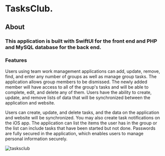 # TasksClub.

## About
### This application is built with SwiftUI for the front end and PHP and MySQL database for the back end. 

### Features
Users using team work management applications can add, update, remove, find, and enter any number of groups as well as manage group tasks.
The application allows group members to be dismissed. The newly added member will have access to all of the group's tasks and will be able to complete, edit, and delete any of them.
Users have the ability to create, update, and remove lists of data that will be synchronized between the application and website.

Users can create, update, and delete tasks, and the data on the application and website will be synchronized. You may also create task notifications on the iOS app.
The application can list the items the user has in the group or the list can include tasks that have been started but not done.
Passwords are fully secured in the application, which enables users to manage personal information securely.

![tasksclub](https://user-images.githubusercontent.com/77260252/229351658-96258f97-ad2b-4646-b4a1-a3ea5d229381.png)
